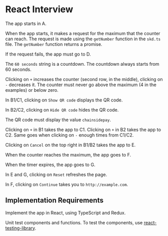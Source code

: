 # React Interview

The app starts in A.

When the app starts, it makes a request for the maximum that the counter can reach.
The request is made using the `getNumber` function in the `skd.ts` file.
The `getNumber` function returns a promise.

If the request fails, the app must go to D.

The `60 seconds` string is a countdown.
The countdown always starts from 60 seconds.

Clicking on `+` increases the counter (second row, in the middle), clicking on `-` decreases it.
The counter must never go above the maximum (4 in the examples) or below zero.

In B1/C1, clicking on `Show QR code` displays the QR code.

In B2/C2, clicking on `Hide QR code` hides the QR code.

The QR code must display the value `chainsidepay`.

Clicking on `+` in B1 takes the app to C1.
Clicking on `+` in B2 takes the app to C2.
Same goes when clicking on `-` enough times from C1/C2.

Clicking on `Cancel` on the top right in B1/B2 takes the app to E.

When the counter reaches the maximum, the app goes to F.

When the timer expires, the app goes to G.

In E and G, clicking on `Reset` refreshes the page.

In F, clicking on `Continue` takes you to `http://example.com`.

## Implementation Requirements

Implement the app in React, using TypeScript and Redux.

Unit test components and functions.
To test the components, use [react-testing-library].


[react-testing-library]: https://github.com/kentcdodds/react-testing-library
